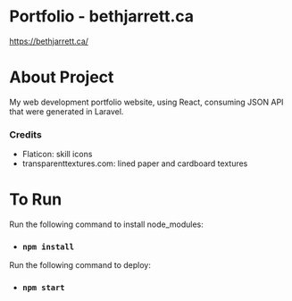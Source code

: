 # Portfolio - bethjarrett.ca
https://bethjarrett.ca/

# About Project
My web development portfolio website, using React, consuming JSON API that were generated in Laravel.
### Credits
- Flaticon: skill icons
- transparenttextures.com: lined paper and cardboard textures

# To Run
Run the following command to install node_modules:
- ### `npm install`
Run the following command to deploy:
- ### `npm start`
